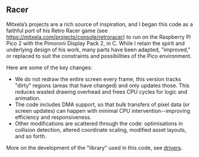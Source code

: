 
## Racer

Mitxela’s projects are a rich source of inspiration, and I began this code as a faithful port of
his Retro Racer game (see https://mitxela.com/projects/console/retroracer) to run on the Raspberry
Pi Pico 2 with the Pimoroni Display Pack 2, in C. While I retain the spirit and underlying design
of his work, many parts have been adapted, "improved," or replaced to suit the constraints and
possibilities of the Pico environment.

Here are some of the key changes:
- We do not redraw the entire screen every frame, this version tracks "dirty" regions
  (areas that have changed) and only updates those. This reduces wasted drawing overhead
  and frees CPU cycles for logic and animation.
- The code includes DMA support, so that bulk transfers of pixel data (or screen updates)
  can happen with minimal CPU intervention--improving efficiency and responsiveness.
- Other modifications are scattered through the code: optimisations in collision detection,
  altered coordinate scaling, modified asset layouts, and so forth.

More on the development of the "library" used in this code, see [drivers](./../../../drivers/pack20/).
